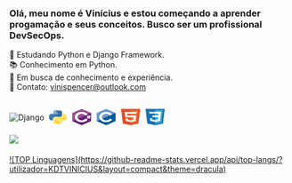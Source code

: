 ### Olá, meu nome é Vinícius e estou começando a aprender progamação e seus conceitos. Busco ser um profissional DevSecOps.
💭 Estudando Python e Django Framework. <br>
📚 Conhecimento em Python. <br>
🎴 Em busca de conhecimento e experiência. <br>
📢 Contato: vinispencer@outlook.com <br>

<div style="display: inline_block"><br>
  <img align="center" alt="Django" height="33,6" width="74" src="https://static.djangoproject.com/img/logos/django-logo-negative.1d528e2cb5fb.png">
  <img align="center" alt="Vinicius-Python" height="30" width="40" src="https://raw.githubusercontent.com/devicons/devicon/master/icons/python/python-original.svg">
  <img align="center" alt="Vinicius-Csharp" height="30" width="40" src="https://raw.githubusercontent.com/devicons/devicon/master/icons/csharp/csharp-original.svg">
  <img align="center" alt="Vinicius-Csharp" height="30" width="40" src="https://raw.githubusercontent.com/devicons/devicon/master/icons/c/c-original.svg">
  <img align="center" alt="Vinicius-Python" height="30" width="40" src="https://raw.githubusercontent.com/devicons/devicon/master/icons/html5/html5-original.svg">
  <img align="center" alt="Vinicius-Python" height="30" width="40" src="https://raw.githubusercontent.com/devicons/devicon/master/icons/css3/css3-original.svg">
</div>
<br/>
<div align="left">
  <a href="https://github.com/KdtVinicius">
  <img height="180em" src="https://github-readme-stats.vercel.app/api?username=KdtVinicius&show_icons=true&theme=dark&include_all_commits=true&count_private=true"/>
</div>
  
<br/>
  
<div>
  ![TOP Linguagens](https://github-readme-stats.vercel.app/api/top-langs/?utilizador=KDTVINICIUS&layout=compact&theme=dracula)
</div>
 

<!--
<div>
  ![Snake animation](https://github.com/KdtVinicius/KdtVinicius/blob/output/github-contribution-grid-snake.svg)
  
</div>
-->
